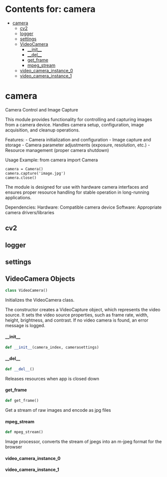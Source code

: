 # Contents for: camera

* [camera](#camera)
  * [cv2](#camera.cv2)
  * [logger](#camera.logger)
  * [settings](#camera.settings)
  * [VideoCamera](#camera.VideoCamera)
    * [\_\_init\_\_](#camera.VideoCamera.__init__)
    * [\_\_del\_\_](#camera.VideoCamera.__del__)
    * [get\_frame](#camera.VideoCamera.get_frame)
    * [mpeg\_stream](#camera.VideoCamera.mpeg_stream)
  * [video\_camera\_instance\_0](#camera.video_camera_instance_0)
  * [video\_camera\_instance\_1](#camera.video_camera_instance_1)

<a id="camera"></a>

# camera

Camera Control and Image Capture

This module provides functionality for controlling and capturing images from a camera device.
Handles camera setup, configuration, image acquisition, and cleanup operations.

Features:
    - Camera initialization and configuration
    - Image capture and storage
    - Camera parameter adjustments (exposure, resolution, etc.)
    - Resource management (proper camera shutdown)

Usage Example:
    from camera import Camera

    camera = Camera()
    camera.capture('image.jpg')
    camera.close()

The module is designed for use with hardware camera interfaces and ensures proper
resource handling for stable operation in long-running applications.

Dependencies:
    Hardware: Compatible camera device
    Software: Appropriate camera drivers/libraries

<a id="camera.cv2"></a>

## cv2

<a id="camera.logger"></a>

## logger

<a id="camera.settings"></a>

## settings

<a id="camera.VideoCamera"></a>

## VideoCamera Objects

```python
class VideoCamera()
```

Initializes the VideoCamera class.

The constructor creates a VideoCapture object, which represents the video source. It sets the video source
properties, such as frame rate, width, height, brightness, and contrast. If no video camera is found, an
error message is logged.

<a id="camera.VideoCamera.__init__"></a>

#### \_\_init\_\_

```python
def __init__(camera_index, camerasettings)
```

<a id="camera.VideoCamera.__del__"></a>

#### \_\_del\_\_

```python
def __del__()
```

Releases resources when app is closed down

<a id="camera.VideoCamera.get_frame"></a>

#### get\_frame

```python
def get_frame()
```

Get a stream of raw images and encode as jpg files

<a id="camera.VideoCamera.mpeg_stream"></a>

#### mpeg\_stream

```python
def mpeg_stream()
```

Image processor, converts the stream of jpegs into an m-jpeg format for the browser

<a id="camera.video_camera_instance_0"></a>

#### video\_camera\_instance\_0

<a id="camera.video_camera_instance_1"></a>

#### video\_camera\_instance\_1

